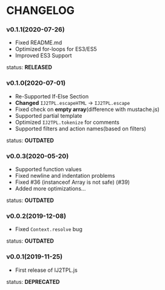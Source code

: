 <!--
	-- Auto-generated from <PROJECT ROOT>/_data/changes.json
	-- DO NOT TRY TO MODIFY DIRECTLY!!!
	-->
CHANGELOG
==========

### v0.1.1(2020-07-26)
- Fixed README.md
- Optimized for-loops for ES3/ES5
- Improved ES3 Support

status: **RELEASED**

### v0.1.0(2020-07-01)
- Re-Supported If-Else Section
- **Changed** `IJ2TPL.escapeHTML` -> `IJ2TPL.escape`
- Fixed check on **empty array**(difference with mustache.js)
- Supported partial template
- Optimized `IJ2TPL.tokenize` for comments
- Supported filters and action names(based on filters)

status: **OUTDATED**

### v0.0.3(2020-05-20)
- Supported function values
- Fixed newline and indentation problems
- Fixed #36 (instanceof Array is not safe) (#39)
- Added more optimizations...

status: **OUTDATED**

### v0.0.2(2019-12-08)
- Fixed `Context.resolve` bug

status: **OUTDATED**

### v0.0.1(2019-11-25)
- First release of IJ2TPL.js

status: **DEPRECATED**

